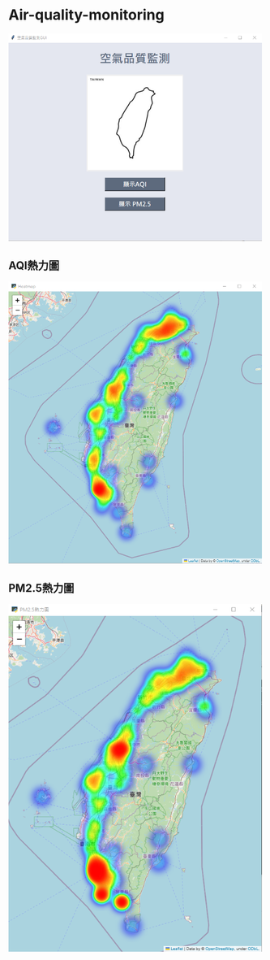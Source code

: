 # Air-quality-monitoring
<img src="https://github.com/JasmineLin1205/Air-quality-monitoring/blob/37f67184682f4e00e21538bbff4752d768c9e424/picture/%E4%BB%8B%E9%9D%A2.png" alt="page1" width="500"/>

## AQI熱力圖
<img src="https://github.com/JasmineLin1205/Air-quality-monitoring/blob/37f67184682f4e00e21538bbff4752d768c9e424/picture/AQI.png" alt="page2" width="500"/>

## PM2.5熱力圖
<img src="https://github.com/JasmineLin1205/Air-quality-monitoring/blob/37f67184682f4e00e21538bbff4752d768c9e424/picture/pm2.5.png" alt="page3" width="500"/>
